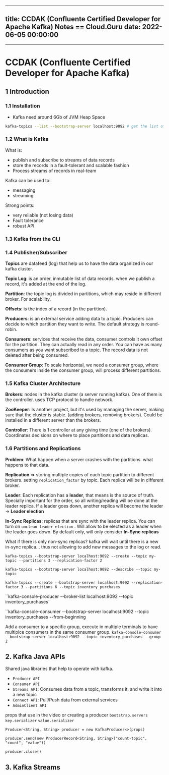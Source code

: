 
---
title: CCDAK (Confluente Certified Developer for Apache Kafka) Notes  == Cloud.Guru
date: 2022-06-05 00:00:00
---
---

# CCDAK (Confluente Certified Developer for Apache Kafka)

## 1  Introduction
### 1.1 Installation
- Kafka need around 6Gb of JVM Heap Space

```bash
kafka-topics --list --bootstrap-server localhost:9092 # get the list of topics
```

### 1.2 What is Kafka
What is:
- publish and subscribe to streams of data records
- store the records in a fault-tolerant and scalable fashion
- Process streams of records in real-team

Kafka can be used to:
- messaging
- streaming

Strong points:
- very reliable (not losing data)
- Fault tolerance
- robust API

### 1.3 Kafka from the CLI

### 1.4 Publisher/Subscriber

**Topics** are datafeed (log) that help us to have the data organized in our kafka cluster.

**Topic Log**: is an order, inmutable list of data records. when we publish a record, it's added at the end of the log.

**Partition**: the topic log is divided in partitions, which may reside in different broker. For scalability.

**Offsets**: is the index of a record (in the partition).

**Producers**: is an external service adding data to a topic. Producers can decide to which partition they want to write. The default strategy is round-robin.

**Consumers**: services that receive the data, consumer controls it own offset for the partition. They can actually read in any order. You can have as many consumers as you want subscribed to a topic. The record data is not deleted after being consumed.

**Consumer Group**: To scale horizontal, we need a consumer group, where the consumers inside the consumer group, will process different partitions.

### 1.5 Kafka Cluster Architecture

**Brokers**: nodes in the kafka cluster (a server running kafka). One of them is the controller. uses TCP protocol to handle network.

**ZooKeeper**: Is another project, but it's used by managing the server, making sure that the cluster is stable. (adding brokers, removing brokers). Could be installed in a different server than the brokers.

**Controller**: There is 1 controller at any giving time (one of the brokers). Coordinates decisions on where to place partitions and data replicas.

### 1.6 Partitions and Replications

**Problem**: What happen when a server crashes with the partitions. what happens to that data.

**Replication** => storing multiple copies of each topic partition to different brokers. setting `replication_factor` by topic. Each replica will be in different broker.

**Leader**: Each replication has a **leader**, that means is the source of truth. Specially important for the order, so all writing/reading will be done at the leader replica. If a leader goes down, another replica will become the leader -> **Leader election**

**In-Sync Replicas**: replicas that are sync with the leader replica. You can turn on `unclean leader election` . Will allow to be elected as a leader when the leader goes down. By default only, will only consider **In-Sync replicas**

What if there is only non-sync replicas? kafka will wait until there is a new in-sync replica... thus not allowing to add new messages to the log or read.

`kafka-topics --bootstrap-server localhost:9092 --create --topic my-topic --partitions 3 --replication-factor 2` 

`kafka-topics --bootstrap-server localhost:9092 --describe --topic my-topic`

`kafka-topics --create --bootstrap-server localhost:9092 --replication-factor 3 --partitions 6 --topic inventory_purchases`

``kafka-console-producer --broker-list localhost:9092 --topic inventory_purchases`

``kafka-console-consumer --bootstrap-server localhost:9092 --topic inventory_purchases --from-beginning

Add a consumer to a specific group, execute in multiple terminals to have multiplce consumers in the same consumer group.
`kafka-console-consumer --bootstrap-server localhost:9092 --topic inventory_purchases --group 2`

## 2. Kafka Java APIs
Shared java libraries that help to operate with kafka.
- `Producer API`
- `Consumer API`
- `Streams API`: Consumes data from a topic, transforms it, and write it into a new topic
- `Connect API`: Pull/Push data from external services
- `AdminClient API`

props that use in the video or creating a producer `bootstrap.servers` `key.serializer` `value.serializer`

`Producer<String, String> producer = new KafkaProducer<>(props)`

`producer.send(new ProducerRecord<String, String>("count-topic", "count", "value"))`

`producer.close()`

## 3. Kafka Streams

